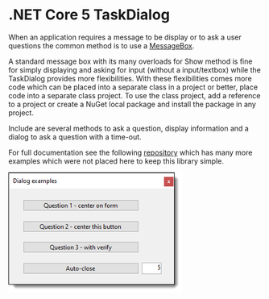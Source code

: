 ﻿# .NET Core 5 TaskDialog

When an application requires a message to be display or to ask a user questions the common method is to use a [MessageBox](https://docs.microsoft.com/en-us/dotnet/api/system.windows.forms.messagebox?view=windowsdesktop-6.0).

A standard message box with its many overloads for Show method is fine for simply displaying and asking for input (without a input/textbox) while the TaskDialog provides more flexibilities. With these flexibilities comes more code which can be placed into a separate class in a project or better, place code into a separate class project. To use the class project, add a reference to a project or create a NuGet local package and install the package in any project.

Include are several methods to ask a question, display information and a dialog to ask a question with a time-out.

For full documentation see the following [repository](https://github.com/karenpayneoregon/task-dialog-csharp) which has many more examples which were not placed here to keep this library simple.

![x](assets/screenshot.png)